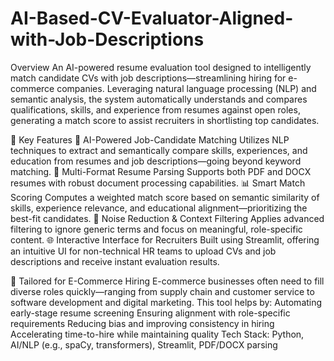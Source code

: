 # AI-Based-CV-Evaluator-Aligned-with-Job-Descriptions
Overview
An AI-powered resume evaluation tool designed to intelligently match candidate CVs with job descriptions—streamlining hiring for e-commerce companies. Leveraging natural language processing (NLP) and semantic analysis, the system automatically understands and compares qualifications, skills, and experience from resumes against open roles, generating a match score to assist recruiters in shortlisting top candidates.

🚀 Key Features
🧠 AI-Powered Job-Candidate Matching
Utilizes NLP techniques to extract and semantically compare skills, experiences, and education from resumes and job descriptions—going beyond keyword matching.
📄 Multi-Format Resume Parsing
Supports both PDF and DOCX resumes with robust document processing capabilities.
📊 Smart Match Scoring
Computes a weighted match score based on semantic similarity of skills, experience relevance, and educational alignment—prioritizing the best-fit candidates.
🧹 Noise Reduction & Context Filtering
Applies advanced filtering to ignore generic terms and focus on meaningful, role-specific content.
🌐 Interactive Interface for Recruiters
Built using Streamlit, offering an intuitive UI for non-technical HR teams to upload CVs and job descriptions and receive instant evaluation results.

💼 Tailored for E-Commerce Hiring
  E-commerce businesses often need to fill diverse roles quickly—ranging from supply chain and customer service to software development and digital marketing. This tool helps by:
  Automating early-stage resume screening
  Ensuring alignment with role-specific requirements
  Reducing bias and improving consistency in hiring
  Accelerating time-to-hire while maintaining quality
  Tech Stack: Python, AI/NLP (e.g., spaCy, transformers), Streamlit, PDF/DOCX parsing
